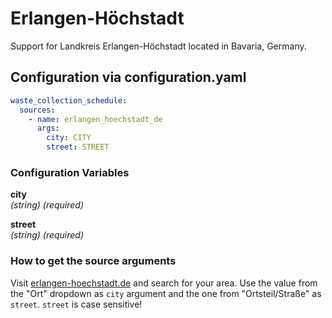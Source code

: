 # Erlangen-Höchstadt

Support for Landkreis Erlangen-Höchstadt located in Bavaria, Germany.

## Configuration via configuration.yaml

```yaml
waste_collection_schedule:
  sources:
    - name: erlangen_hoechstadt_de
      args:
        city: CITY
        street: STREET
```

### Configuration Variables

**city**  
*(string) (required)*

**street**  
*(string) (required)*

### How to get the source arguments

Visit [erlangen-hoechstadt.de](https://www.erlangen-hoechstadt.de/aktuelles/abfallkalender/) and search for your area. Use the value from the "Ort" dropdown as `city` argument and the one from "Ortsteil/Straße" as `street`. `street` is case sensitive!
